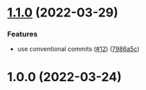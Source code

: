 # [1.1.0](https://github.com/dancook-socialive/version-bump/compare/v1.0.0...v1.1.0) (2022-03-29)


### Features

* use conventional commits ([#12](https://github.com/dancook-socialive/version-bump/issues/12)) ([7986a5c](https://github.com/dancook-socialive/version-bump/commit/7986a5c41e391d757c9761cf252ff8cf38dada45))



# 1.0.0 (2022-03-24)



